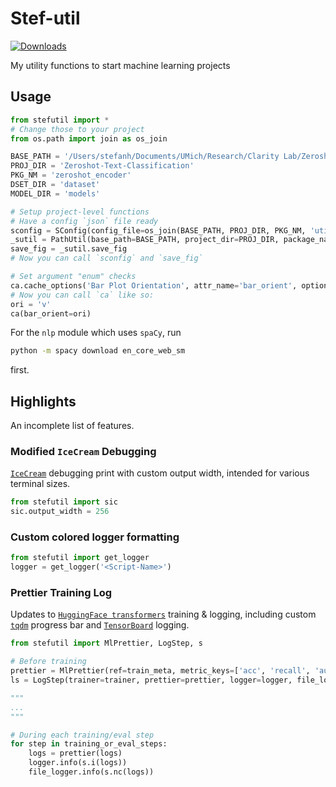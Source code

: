 # Stef-util

[![Downloads](https://static.pepy.tech/badge/stefutils)](https://pepy.tech/project/stefutils)

My utility functions to start machine learning projects 

## Usage

```python
from stefutil import *
# Change those to your project
from os.path import join as os_join

BASE_PATH = '/Users/stefanh/Documents/UMich/Research/Clarity Lab/Zeroshot Text Classification'
PROJ_DIR = 'Zeroshot-Text-Classification'
PKG_NM = 'zeroshot_encoder'
DSET_DIR = 'dataset'
MODEL_DIR = 'models'

# Setup project-level functions
# Have a config `json` file ready
sconfig = SConfig(config_file=os_join(BASE_PATH, PROJ_DIR, PKG_NM, 'util', 'config.json')).__call__
_sutil = PathUtil(base_path=BASE_PATH, project_dir=PROJ_DIR, package_name=PKG_NM, dataset_dir=DSET_DIR, model_dir=MODEL_DIR)
save_fig = _sutil.save_fig
# Now you can call `sconfig` and `save_fig`

# Set argument "enum" checks
ca.cache_options('Bar Plot Orientation', attr_name='bar_orient', options=['v', 'h', 'vertical', 'horizontal'])
# Now you can call `ca` like so:
ori = 'v'
ca(bar_orient=ori)
```

For the `nlp` module which uses `spaCy`, run 

```bash
python -m spacy download en_core_web_sm
```

first. 



## Highlights

An incomplete list of features. 



### Modified `IceCream` Debugging

[`IceCream`](https://github.com/gruns/icecream) debugging print with custom output width, intended for various terminal sizes. 

```python
from stefutil import sic
sic.output_width = 256 
```



### Custom colored logger formatting 

```python
from stefutil import get_logger
logger = get_logger('<Script-Name>')
```



### Prettier Training Log

Updates to [`HuggingFace transformers`](https://github.com/huggingface/transformers) training & logging, including custom [`tqdm`](https://github.com/tqdm/tqdm) progress bar and [`TensorBoard`](https://www.tensorflow.org/tensorboard) logging.

```python
from stefutil import MlPrettier, LogStep, s

# Before training
prettier = MlPrettier(ref=train_meta, metric_keys=['acc', 'recall', 'auc', 'ikr'])
ls = LogStep(trainer=trainer, prettier=prettier, logger=logger, file_logger=file_logger, tb_writer=tb_writer)

"""
...
"""

# During each training/eval step
for step in training_or_eval_steps:
    logs = prettier(logs)
    logger.info(s.i(logs))
    file_logger.info(s.nc(logs))
```





